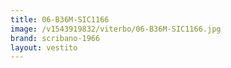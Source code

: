 ```yaml
---
title: 06-B36M-SIC1166
image: /v1543919832/viterbo/06-B36M-SIC1166.jpg
brand: scribano-1966
layout: vestito
---
```

